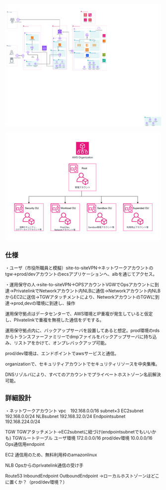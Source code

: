 ![アーキテクチャ図](./image/アーキテクチャ図.png)
---
![Organization図](./image/Organization.png)

## 仕様

・ユーザ（市役所職員と模擬）site-to-siteVPN→ネットワークアカウントのtgw→prod/devアカウントのecsアプリケーションへ、albを通じてアクセス。

・運用保守の人→site-to-siteVPN→OPSアカウントVGWでOpsアカウントに到達→PrivatelinkでNetworkアカウント内NLBに通信→Networkアカウント内NLBからEC2に送信→TGWアタッチメントにより、NetworkアカウントのTGWに到達→prod,devの環境に到達し、操作

運用保守拠点はデータセンターで、AWS環境とIP重複が発生していると仮定し、Plivatelinkで重複を無視した通信をデモする。

運用保守拠点内に、バックアップサーバを設置してあると想定。prod環境のrdsからトランスファーファミリーでdmpファイルをバックアップサーバに持ち込み、リストアをかけて、オンプレバックアップ可能。

prod/dev環境は、エンドポイントでawsサービスと通信。

organizationで、セキュリティアカウントでセキュリティリソースを中央集権。

DNSリゾルバにより、すべてのアカウントでプライベートホストゾーン名前解決可能。

## 詳細設計

・ネットワークアカウント
vpc　192.168.0.0/16
subnet×3
EC2subnet 192.168.0.0/24
NLBsubnet 192.168.32.0/24
Endpointsubnet 192.168.224.0/24

TGW 
TGWアタッチメント→EC2subnetに紐づけ(endpointsubnetでもいいかも)
TGWルートテーブル 
ユーザ環境 172.0.0.0/16
prod/dev環境 10.0.0.0/16
Ops通信用endpoint

EC2
通信用のため、無料利用枠のamazonlinux

NLB
Opsからのprivatelink通信の受け手

Route53
InboundEndpoint
OutboundEndpoint
→ローカルホストゾーンはどこに置くか？（prod/dev環境？）

